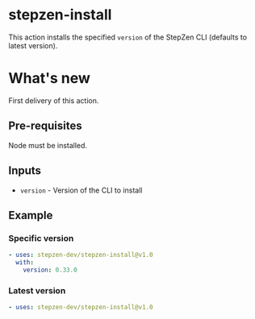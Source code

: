 # stepzen-install

This action installs the specified `version` of the StepZen CLI (defaults to latest version).

# What's new

First delivery of this action.

## Pre-requisites

Node must be installed.

## Inputs

- `version` - Version of the CLI to install

## Example

### Specific version
<!-- start usage -->

```yaml
- uses: stepzen-dev/stepzen-install@v1.0
  with: 
    version: 0.33.0
```
<!-- end usage -->

### Latest version

<!-- start usage -->

```yaml
- uses: stepzen-dev/stepzen-install@v1.0
```

<!-- end usage -->